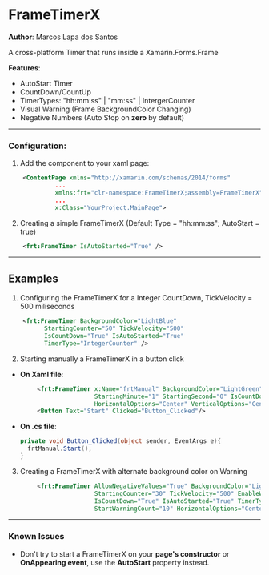 # FrameTimerX
**Author**: Marcos Lapa dos Santos

A cross-platform Timer that runs inside a Xamarin.Forms.Frame

**Features**:
  * AutoStart Timer
  * CountDown/CountUp
  * TimerTypes: "hh:mm:ss" | "mm:ss" | IntergerCounter
  * Visual Warning (Frame BackgroundColor Changing)
  * Negative Numbers (Auto Stop on **zero** by default)
---

### Configuration:

1. Add the component to your xaml page:
```xml
    <ContentPage xmlns="http://xamarin.com/schemas/2014/forms"             
             ...             
             xmlns:frt="clr-namespace:FrameTimerX;assembly=FrameTimerX"             
             ...             
             x:Class="YourProject.MainPage">
```         

2. Creating a simple FrameTimerX (Default Type = "hh:mm:ss"; AutoStart = true)
```xml
    <frt:FrameTimer IsAutoStarted="True" />
```
---

## Examples

 1. Configuring the FrameTimerX for a Integer CountDown, TickVelocity = 500 miliseconds
```xml
    <frt:FrameTimer BackgroundColor="LightBlue" 
          StartingCounter="50" TickVelocity="500"            
          IsCountDown="True" IsAutoStarted="True"
          TimerType="IntegerCounter" />
```          
          
 2. Starting manually a FrameTimerX in a button click
 - **On Xaml file**:
```xml
        <frt:FrameTimer x:Name="frtManual" BackgroundColor="LightGreen" 
                        StartingMinute="1" StartingSecond="0" IsCountDown="True" TimerType="MinuteSecond" 
                        HorizontalOptions="Center" VerticalOptions="Center" />
        <Button Text="Start" Clicked="Button_Clicked"/>
```

 - **On .cs file**:
   ```cs      
   private void Button_Clicked(object sender, EventArgs e){
     frtManual.Start();
   }
   ```

 3. Creating a FrameTimerX with alternate background color on Warning
```xml
        <frt:FrameTimer AllowNegativeValues="True" BackgroundColor="LightCoral" WarningColor="Orange"                       
                        StartingCounter="30" TickVelocity="500" EnableWarning="True" ClockFontNegaviteTextColor="DarkBlue"
                        IsCountDown="True" IsAutoStarted="True" TimerType="IntegerCounter" 
                        StartWarningCount="10" HorizontalOptions="Center" VerticalOptions="Center" />
```
---
### Known Issues

 - Don't try to start a FrameTimerX on your **page's constructor** or **OnAppearing event**, use the **AutoStart** property instead.
